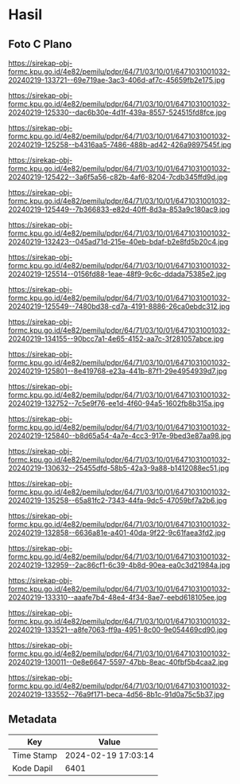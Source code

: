 # Hasil

## Foto C Plano

https://sirekap-obj-formc.kpu.go.id/4e82/pemilu/pdpr/64/71/03/10/01/6471031001032-20240219-133721--69e719ae-3ac3-406d-af7c-45659fb2e175.jpg

https://sirekap-obj-formc.kpu.go.id/4e82/pemilu/pdpr/64/71/03/10/01/6471031001032-20240219-125330--dac6b30e-4d1f-439a-8557-524515fd8fce.jpg

https://sirekap-obj-formc.kpu.go.id/4e82/pemilu/pdpr/64/71/03/10/01/6471031001032-20240219-125258--b4316aa5-7486-488b-ad42-426a9897545f.jpg

https://sirekap-obj-formc.kpu.go.id/4e82/pemilu/pdpr/64/71/03/10/01/6471031001032-20240219-125422--3a6f5a56-c82b-4af6-8204-7cdb345ffd9d.jpg

https://sirekap-obj-formc.kpu.go.id/4e82/pemilu/pdpr/64/71/03/10/01/6471031001032-20240219-125449--7b366833-e82d-40ff-8d3a-853a9c180ac9.jpg

https://sirekap-obj-formc.kpu.go.id/4e82/pemilu/pdpr/64/71/03/10/01/6471031001032-20240219-132423--045ad71d-215e-40eb-bdaf-b2e8fd5b20c4.jpg

https://sirekap-obj-formc.kpu.go.id/4e82/pemilu/pdpr/64/71/03/10/01/6471031001032-20240219-125514--0156fd88-1eae-48f9-9c6c-ddada75385e2.jpg

https://sirekap-obj-formc.kpu.go.id/4e82/pemilu/pdpr/64/71/03/10/01/6471031001032-20240219-125549--7480bd38-cd7a-4191-8886-26ca0ebdc312.jpg

https://sirekap-obj-formc.kpu.go.id/4e82/pemilu/pdpr/64/71/03/10/01/6471031001032-20240219-134155--90bcc7a1-4e65-4152-aa7c-3f281057abce.jpg

https://sirekap-obj-formc.kpu.go.id/4e82/pemilu/pdpr/64/71/03/10/01/6471031001032-20240219-125801--8e419768-e23a-441b-87f1-29e4954939d7.jpg

https://sirekap-obj-formc.kpu.go.id/4e82/pemilu/pdpr/64/71/03/10/01/6471031001032-20240219-132752--7c5e9f76-ee1d-4f60-94a5-1602fb8b315a.jpg

https://sirekap-obj-formc.kpu.go.id/4e82/pemilu/pdpr/64/71/03/10/01/6471031001032-20240219-125840--b8d65a54-4a7e-4cc3-917e-9bed3e87aa98.jpg

https://sirekap-obj-formc.kpu.go.id/4e82/pemilu/pdpr/64/71/03/10/01/6471031001032-20240219-130632--25455dfd-58b5-42a3-9a88-b1412088ec51.jpg

https://sirekap-obj-formc.kpu.go.id/4e82/pemilu/pdpr/64/71/03/10/01/6471031001032-20240219-135258--65a81fc2-7343-44fa-9dc5-47059bf7a2b6.jpg

https://sirekap-obj-formc.kpu.go.id/4e82/pemilu/pdpr/64/71/03/10/01/6471031001032-20240219-132858--6636a81e-a401-40da-9f22-9c61faea3fd2.jpg

https://sirekap-obj-formc.kpu.go.id/4e82/pemilu/pdpr/64/71/03/10/01/6471031001032-20240219-132959--2ac86cf1-6c39-4b8d-90ea-ea0c3d21984a.jpg

https://sirekap-obj-formc.kpu.go.id/4e82/pemilu/pdpr/64/71/03/10/01/6471031001032-20240219-133310--aaafe7b4-48e4-4f34-8ae7-eebd618105ee.jpg

https://sirekap-obj-formc.kpu.go.id/4e82/pemilu/pdpr/64/71/03/10/01/6471031001032-20240219-133521--a8fe7063-ff9a-4951-8c00-9e054469cd90.jpg

https://sirekap-obj-formc.kpu.go.id/4e82/pemilu/pdpr/64/71/03/10/01/6471031001032-20240219-130011--0e8e6647-5597-47bb-8eac-40fbf5b4caa2.jpg

https://sirekap-obj-formc.kpu.go.id/4e82/pemilu/pdpr/64/71/03/10/01/6471031001032-20240219-133552--76a9f171-beca-4d56-8b1c-91d0a75c5b37.jpg


## Metadata

| Key        | Value               |
| ---------- | ------------------- |
| Time Stamp | 2024-02-19 17:03:14 |
| Kode Dapil | 6401                |



